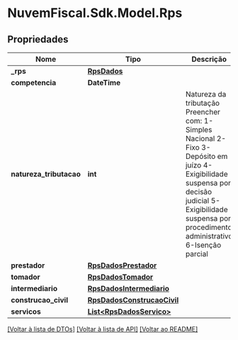 # NuvemFiscal.Sdk.Model.Rps

## Propriedades

Nome | Tipo | Descrição | Comentários
------------ | ------------- | ------------- | -------------
**_rps** | [**RpsDados**](RpsDados.md) |  | [optional] 
**competencia** | **DateTime** |  | [optional] 
**natureza_tributacao** | **int** | Natureza da tributação  Preencher com:                            1-Simples Nacional                            2-Fixo                            3-Depósito em juízo                            4-Exigibilidade suspensa por decisão judicial                            5-Exigibilidade suspensa por procedimento administrativo                            6-Isenção parcial | [optional] 
**prestador** | [**RpsDadosPrestador**](RpsDadosPrestador.md) |  | [optional] 
**tomador** | [**RpsDadosTomador**](RpsDadosTomador.md) |  | [optional] 
**intermediario** | [**RpsDadosIntermediario**](RpsDadosIntermediario.md) |  | [optional] 
**construcao_civil** | [**RpsDadosConstrucaoCivil**](RpsDadosConstrucaoCivil.md) |  | [optional] 
**servicos** | [**List&lt;RpsDadosServico&gt;**](RpsDadosServico.md) |  | [optional] 

[[Voltar à lista de DTOs]](../README.md#documentation-for-models) [[Voltar à lista de API]](../README.md#documentation-for-api-endpoints) [[Voltar ao README]](../README.md)

